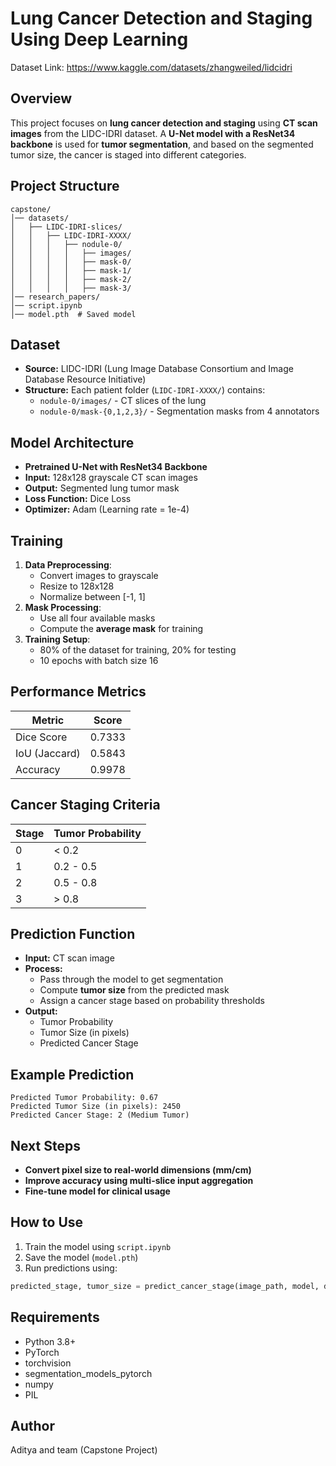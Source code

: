 # Lung Cancer Detection and Staging Using Deep Learning
Dataset Link: https://www.kaggle.com/datasets/zhangweiled/lidcidri
## Overview
This project focuses on **lung cancer detection and staging** using **CT scan images** from the LIDC-IDRI dataset. A **U-Net model with a ResNet34 backbone** is used for **tumor segmentation**, and based on the segmented tumor size, the cancer is staged into different categories.

## Project Structure
```
capstone/
│── datasets/
│   ├── LIDC-IDRI-slices/
│   │   ├── LIDC-IDRI-XXXX/
│   │   │   ├── nodule-0/
│   │   │   │   ├── images/
│   │   │   │   ├── mask-0/
│   │   │   │   ├── mask-1/
│   │   │   │   ├── mask-2/
│   │   │   │   ├── mask-3/
│── research_papers/
│── script.ipynb
│── model.pth  # Saved model
```

## Dataset
- **Source:** LIDC-IDRI (Lung Image Database Consortium and Image Database Resource Initiative)
- **Structure:** Each patient folder (`LIDC-IDRI-XXXX/`) contains:
  - `nodule-0/images/` - CT slices of the lung
  - `nodule-0/mask-{0,1,2,3}/` - Segmentation masks from 4 annotators

## Model Architecture
- **Pretrained U-Net with ResNet34 Backbone**
- **Input:** 128x128 grayscale CT scan images
- **Output:** Segmented lung tumor mask
- **Loss Function:** Dice Loss
- **Optimizer:** Adam (Learning rate = 1e-4)

## Training
1. **Data Preprocessing**:
   - Convert images to grayscale
   - Resize to 128x128
   - Normalize between [-1, 1]
2. **Mask Processing**:
   - Use all four available masks
   - Compute the **average mask** for training
3. **Training Setup**:
   - 80% of the dataset for training, 20% for testing
   - 10 epochs with batch size 16

## Performance Metrics
| Metric          | Score  |
|----------------|--------|
| Dice Score     | 0.7333 |
| IoU (Jaccard)  | 0.5843 |
| Accuracy       | 0.9978 |

## Cancer Staging Criteria
| Stage | Tumor Probability |
|-------|------------------|
| 0     | < 0.2            |
| 1     | 0.2 - 0.5        |
| 2     | 0.5 - 0.8        |
| 3     | > 0.8            |

## Prediction Function
- **Input:** CT scan image
- **Process:**
  - Pass through the model to get segmentation
  - Compute **tumor size** from the predicted mask
  - Assign a cancer stage based on probability thresholds
- **Output:**
  - Tumor Probability
  - Tumor Size (in pixels)
  - Predicted Cancer Stage

## Example Prediction
```
Predicted Tumor Probability: 0.67
Predicted Tumor Size (in pixels): 2450
Predicted Cancer Stage: 2 (Medium Tumor)
```

## Next Steps
- **Convert pixel size to real-world dimensions (mm/cm)**
- **Improve accuracy using multi-slice input aggregation**
- **Fine-tune model for clinical usage**

## How to Use
1. Train the model using `script.ipynb`
2. Save the model (`model.pth`)
3. Run predictions using:
```python
predicted_stage, tumor_size = predict_cancer_stage(image_path, model, device)
```

## Requirements
- Python 3.8+
- PyTorch
- torchvision
- segmentation_models_pytorch
- numpy
- PIL

## Author
Aditya and team (Capstone Project)


